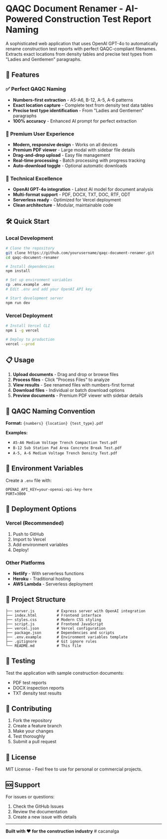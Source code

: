 # QAQC Document Renamer - AI-Powered Construction Test Report Naming

A sophisticated web application that uses OpenAI GPT-4o to automatically rename construction test reports with perfect QAQC-compliant filenames. Extracts exact locations from density tables and precise test types from "Ladies and Gentlemen" paragraphs.

## 🚀 Features

### ✅ **Perfect QAQC Naming**
- **Numbers-first extraction** - A5-A6, B-12, A-5, A-6 patterns
- **Exact location capture** - Complete text from density test data tables
- **Precise test type identification** - From "Ladies and Gentlemen" paragraphs
- **100% accuracy** - Enhanced AI prompt for perfect extraction

### 🎨 **Premium User Experience**
- **Modern, responsive design** - Works on all devices
- **Premium PDF viewer** - Large modal with sidebar file details
- **Drag-and-drop upload** - Easy file management
- **Real-time processing** - Batch processing with progress tracking
- **Auto-download toggle** - Optional automatic downloads

### 🔧 **Technical Excellence**
- **OpenAI GPT-4o integration** - Latest AI model for document analysis
- **Multi-format support** - PDF, DOCX, TXT, DOC, RTF, ODT
- **Serverless ready** - Optimized for Vercel deployment
- **Clean architecture** - Modular, maintainable code

## 🛠️ Quick Start

### Local Development
```bash
# Clone the repository
git clone https://github.com/yourusername/qaqc-document-renamer.git
cd qaqc-document-renamer

# Install dependencies
npm install

# Set up environment variables
cp .env.example .env
# Edit .env and add your OpenAI API key

# Start development server
npm run dev
```

### Vercel Deployment
```bash
# Install Vercel CLI
npm i -g vercel

# Deploy to production
vercel --prod
```

## 📋 Usage

1. **Upload documents** - Drag and drop or browse files
2. **Process files** - Click "Process Files" to analyze
3. **View results** - See renamed files with numbers-first format
4. **Download files** - Individual or batch download options
5. **Preview documents** - Premium PDF viewer with sidebar details

## 🎯 QAQC Naming Convention

**Format:** `{numbers} {location} {test_type}.pdf`

**Examples:**
- `A5-A6 Medium Voltage Trench Compaction Test.pdf`
- `B-12 Sub Station Pad Area Concrete Break Test.pdf`
- `A-5, A-6 Medium Voltage Trench Density Test.pdf`

## 🔧 Environment Variables

Create a `.env` file with:
```
OPENAI_API_KEY=your-openai-api-key-here
PORT=3000
```

## 🚀 Deployment Options

### Vercel (Recommended)
1. Push to GitHub
2. Import to Vercel
3. Add environment variables
4. Deploy!

### Other Platforms
- **Netlify** - With serverless functions
- **Heroku** - Traditional hosting
- **AWS Lambda** - Serverless deployment

## 📁 Project Structure

```
├── server.js          # Express server with OpenAI integration
├── index.html         # Frontend interface
├── styles.css         # Modern CSS styling
├── script.js          # Frontend JavaScript
├── vercel.json        # Vercel configuration
├── package.json       # Dependencies and scripts
├── .env.example       # Environment variables template
├── .gitignore         # Git ignore rules
└── README.md          # This file
```

## 🧪 Testing

Test the application with sample construction documents:
- PDF test reports
- DOCX inspection reports
- TXT density test results

## 🤝 Contributing

1. Fork the repository
2. Create a feature branch
3. Make your changes
4. Test thoroughly
5. Submit a pull request

## 📄 License

MIT License - Feel free to use for personal or commercial projects.

## 🆘 Support

For issues or questions:
1. Check the GitHub Issues
2. Review the documentation
3. Create a new issue with details

---

**Built with ❤️ for the construction industry**
#   c a c a n a l g a  
 